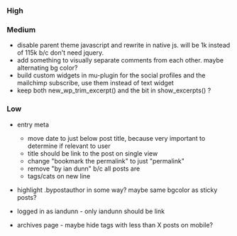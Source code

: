 ### High



### Medium

* disable parent theme javascript and rewrite in native js. will be 1k instead of 115k b/c don't need jquery.
* add something to visually separate comments from each other. maybe alternating bg color?
* build custom widgets in mu-plugin for the social profiles and the mailchimp subscribe, use them instead of text widget
* keep both new_wp_trim_excerpt() and the bit in show_excerpts() ?


### Low

* entry meta
	* move date to just below post title, because very important to determine if relevant to user
	* title should be link to the post on single view
	* change "bookmark the permalink" to just "permalink"
	* remove "by ian dunn" b/c all posts are
	* tags/cats on new line

* highlight .bypostauthor in some way? maybe same bgcolor as sticky posts?

* logged in as iandunn - only iandunn should be link

* archives page - maybe hide tags with less than X posts on mobile?
